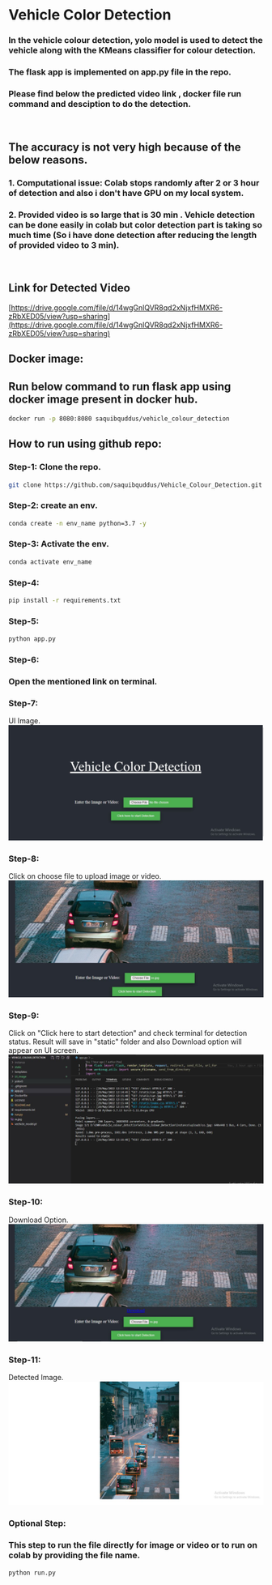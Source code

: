# Vehicle Color Detection
### In the vehicle colour detection, yolo model is used to detect the vehicle along with the KMeans classifier for colour detection.


### The flask app is implemented on app.py file in the repo.
### Please find below the predicted video link , docker file run command and desciption to do the detection.

<br>

## The accuracy is not very high because of the below reasons.
### 1. Computational issue: Colab stops randomly after 2 or 3 hour of detection and also i don't have GPU on my local system.

### 2. Provided video is so large that is 30 min . Vehicle detection can be done easily in colab but color detection part is taking so much time (So i have done detection after reducing the length of provided video to 3 min).

<br>

## Link for Detected Video
[https://drive.google.com/file/d/14wgGnlQVR8qd2xNjxfHMXR6-zRbXED05/view?usp=sharing](https://drive.google.com/file/d/14wgGnlQVR8qd2xNjxfHMXR6-zRbXED05/view?usp=sharing)



## Docker image:
## Run below command to run flask app using docker image present in docker hub.

```bash
docker run -p 8080:8080 saquibquddus/vehicle_colour_detection
```

## How to run using github repo:

### Step-1: Clone the repo.
```bash
git clone https://github.com/saquibquddus/Vehicle_Colour_Detection.git
```
### Step-2: create an env.
```bash
conda create -n env_name python=3.7 -y
```
### Step-3: Activate the env.
```bash
conda activate env_name
```

### Step-4: 
```bash
pip install -r requirements.txt
```

### Step-5: 
```bash
python app.py
```

### Step-6: 
###  Open the mentioned link on terminal.

### Step-7: 
UI Image. 
![UI Image](UI_Image/UI.JPG)

### Step-8: 
Click on choose file to upload image or video.
![Upload Image](UI_Image/Uploaded_img.JPG)

### Step-9: 
Click on "Click here to start detection" and check terminal for detection status.
Result will save in "static" folder and also Download option will appear on UI screen.
![Terminal Image](UI_Image/Terminal_Output.JPG)

### Step-10: 
Download Option.
![Download Image](UI_Image/Download_img.JPG)

### Step-11: 
Detected Image.
![Detected Image](UI_Image/Detected_img.JPG)


### Optional Step:
### This step to run the file directly for image or video or to run on colab by providing the file name.
```bash
python run.py
```


